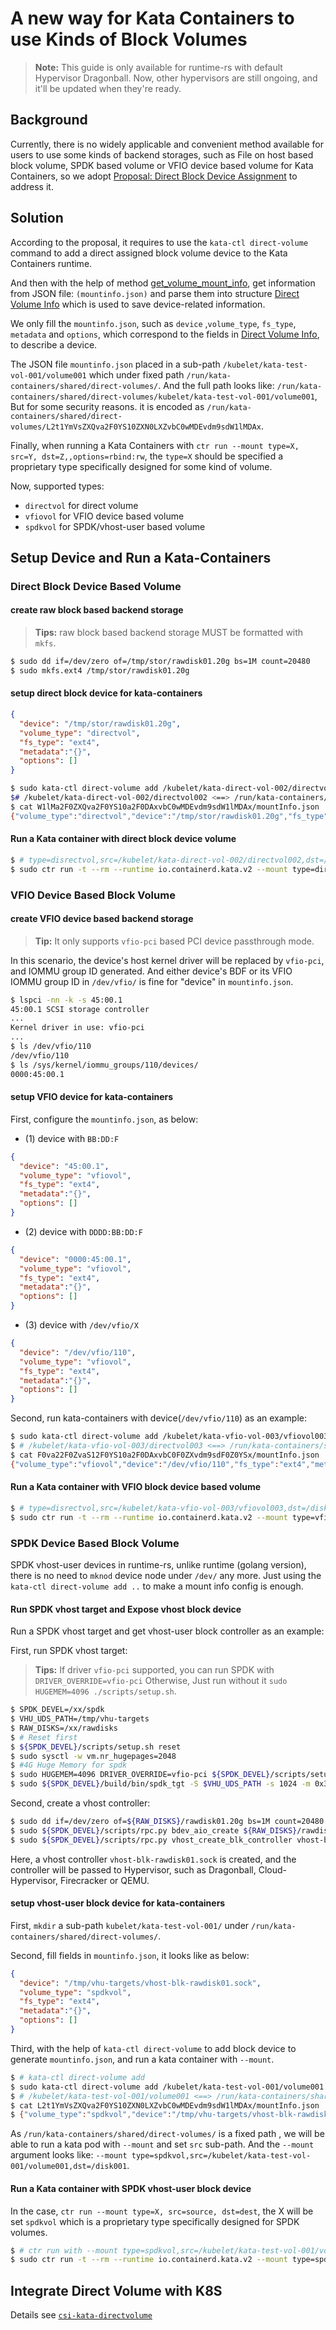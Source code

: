 # A new way for Kata Containers to use Kinds of Block Volumes

> **Note:** This guide is only available for runtime-rs with default Hypervisor Dragonball.
> Now, other hypervisors are still ongoing, and it'll be updated when they're ready.


## Background

Currently, there is no widely applicable and convenient method available for users to use some kinds of backend storages, such as File on host based block volume, SPDK based volume or VFIO device based volume for Kata Containers, so we adopt [Proposal: Direct Block Device Assignment](https://github.com/kata-containers/kata-containers/blob/main/docs/design/direct-blk-device-assignment.md) to address it.

## Solution

According to the proposal, it requires to use the `kata-ctl direct-volume` command to add a direct assigned block volume device to the Kata Containers runtime. 

And then with the help of method [get_volume_mount_info](https://github.com/kata-containers/kata-containers/blob/099b4b0d0e3db31b9054e7240715f0d7f51f9a1c/src/libs/kata-types/src/mount.rs#L95), get information from JSON file: `(mountinfo.json)` and parse them into structure [Direct Volume Info](https://github.com/kata-containers/kata-containers/blob/099b4b0d0e3db31b9054e7240715f0d7f51f9a1c/src/libs/kata-types/src/mount.rs#L70) which is used to save device-related information. 

We only fill the `mountinfo.json`, such as `device` ,`volume_type`, `fs_type`, `metadata` and `options`, which correspond to the fields in [Direct Volume Info](https://github.com/kata-containers/kata-containers/blob/099b4b0d0e3db31b9054e7240715f0d7f51f9a1c/src/libs/kata-types/src/mount.rs#L70), to describe a device. 

The JSON file `mountinfo.json` placed in a sub-path `/kubelet/kata-test-vol-001/volume001` which under fixed path `/run/kata-containers/shared/direct-volumes/`. 
And the full path looks like: `/run/kata-containers/shared/direct-volumes/kubelet/kata-test-vol-001/volume001`, But for some security reasons. it is 
encoded as `/run/kata-containers/shared/direct-volumes/L2t1YmVsZXQva2F0YS10ZXN0LXZvbC0wMDEvdm9sdW1lMDAx`.

Finally, when running a Kata Containers with `ctr run --mount type=X, src=Y, dst=Z,,options=rbind:rw`, the `type=X` should be specified a proprietary type specifically designed for some kind of volume. 

Now, supported types: 

- `directvol` for direct volume
- `vfiovol` for VFIO device based volume
- `spdkvol` for SPDK/vhost-user based volume


## Setup Device and Run a Kata-Containers

### Direct Block Device Based Volume

#### create raw block based backend storage

> **Tips:** raw block based backend storage MUST be formatted with `mkfs`.

```bash
$ sudo dd if=/dev/zero of=/tmp/stor/rawdisk01.20g bs=1M count=20480
$ sudo mkfs.ext4 /tmp/stor/rawdisk01.20g
```

#### setup direct block device for kata-containers

```json
{
  "device": "/tmp/stor/rawdisk01.20g", 
  "volume_type": "directvol", 
  "fs_type": "ext4", 
  "metadata":"{}", 
  "options": []
}
```

```bash
$ sudo kata-ctl direct-volume add /kubelet/kata-direct-vol-002/directvol002 "{\"device\": \"/tmp/stor/rawdisk01.20g\", \"volume_type\": \"directvol\", \"fs_type\": \"ext4\", \"metadata\":"{}", \"options\": []}"
$# /kubelet/kata-direct-vol-002/directvol002 <==> /run/kata-containers/shared/direct-volumes/W1lMa2F0ZXQva2F0YS10a2F0DAxvbC0wMDEvdm9sdW1lMDAx
$ cat W1lMa2F0ZXQva2F0YS10a2F0DAxvbC0wMDEvdm9sdW1lMDAx/mountInfo.json 
{"volume_type":"directvol","device":"/tmp/stor/rawdisk01.20g","fs_type":"ext4","metadata":{},"options":[]}
```

#### Run a Kata container with direct block device volume

```bash
$ # type=disrectvol,src=/kubelet/kata-direct-vol-002/directvol002,dst=/disk002,options=rbind:rw
$ sudo ctr run -t --rm --runtime io.containerd.kata.v2 --mount type=directvol,src=/kubelet/kata-direct-vol-002/directvol002,dst=/disk002,options=rbind:rw "$image" kata-direct-vol-xx05302045 /bin/bash
```


### VFIO Device Based Block Volume

#### create VFIO device based backend storage

> **Tip:** It only supports `vfio-pci` based PCI device passthrough mode.

In this scenario, the device's host kernel driver will be replaced by `vfio-pci`, and IOMMU group ID generated.
And either device's BDF or its VFIO IOMMU group ID in `/dev/vfio/` is fine for "device" in `mountinfo.json`.

```bash
$ lspci -nn -k -s 45:00.1 
45:00.1 SCSI storage controller 
...
Kernel driver in use: vfio-pci
...
$ ls /dev/vfio/110
/dev/vfio/110
$ ls /sys/kernel/iommu_groups/110/devices/
0000:45:00.1
```

#### setup VFIO device for kata-containers

First, configure the `mountinfo.json`, as below:

- (1) device with `BB:DD:F`

```json
{
  "device": "45:00.1",
  "volume_type": "vfiovol", 
  "fs_type": "ext4", 
  "metadata":"{}", 
  "options": []
}
```

- (2) device with `DDDD:BB:DD:F`

```json
{
  "device": "0000:45:00.1",
  "volume_type": "vfiovol", 
  "fs_type": "ext4", 
  "metadata":"{}", 
  "options": []
}
```

- (3) device with `/dev/vfio/X`

```json
{
  "device": "/dev/vfio/110", 
  "volume_type": "vfiovol", 
  "fs_type": "ext4", 
  "metadata":"{}", 
  "options": []
}
```

Second, run kata-containers with device(`/dev/vfio/110`) as an example:

```bash
$ sudo kata-ctl direct-volume add /kubelet/kata-vfio-vol-003/vfiovol003 "{\"device\": \"/dev/vfio/110\", \"volume_type\": \"vfiovol\", \"fs_type\": \"ext4\", \"metadata\":"{}", \"options\": []}"
$ # /kubelet/kata-vfio-vol-003/directvol003 <==> /run/kata-containers/shared/direct-volumes/F0va22F0ZvaS12F0YS10a2F0DAxvbC0F0ZXvdm9sdF0Z0YSx
$ cat F0va22F0ZvaS12F0YS10a2F0DAxvbC0F0ZXvdm9sdF0Z0YSx/mountInfo.json 
{"volume_type":"vfiovol","device":"/dev/vfio/110","fs_type":"ext4","metadata":{},"options":[]}
```

#### Run a Kata container with VFIO block device based volume

```bash
$ # type=disrectvol,src=/kubelet/kata-vfio-vol-003/vfiovol003,dst=/disk003,options=rbind:rw
$ sudo ctr run -t --rm --runtime io.containerd.kata.v2 --mount type=vfiovol,src=/kubelet/kata-vfio-vol-003/vfiovol003,dst=/disk003,options=rbind:rw "$image" kata-vfio-vol-xx05302245 /bin/bash
```


### SPDK Device Based Block Volume

SPDK vhost-user devices in runtime-rs, unlike runtime (golang version), there is no need to `mknod` device node under `/dev/` any more.
Just using the `kata-ctl direct-volume add ..` to make a mount info config is enough.

#### Run SPDK vhost target and Expose vhost block device

Run a SPDK vhost target and get vhost-user block controller as an example:

First, run SPDK vhost target:

> **Tips:** If driver `vfio-pci` supported, you can run SPDK with `DRIVER_OVERRIDE=vfio-pci`
> Otherwise, Just run without it `sudo HUGEMEM=4096 ./scripts/setup.sh`.

```bash
$ SPDK_DEVEL=/xx/spdk
$ VHU_UDS_PATH=/tmp/vhu-targets
$ RAW_DISKS=/xx/rawdisks
$ # Reset first
$ ${SPDK_DEVEL}/scripts/setup.sh reset
$ sudo sysctl -w vm.nr_hugepages=2048
$ #4G Huge Memory for spdk
$ sudo HUGEMEM=4096 DRIVER_OVERRIDE=vfio-pci ${SPDK_DEVEL}/scripts/setup.sh
$ sudo ${SPDK_DEVEL}/build/bin/spdk_tgt -S $VHU_UDS_PATH -s 1024 -m 0x3 &
```

Second, create a vhost controller:

```bash
$ sudo dd if=/dev/zero of=${RAW_DISKS}/rawdisk01.20g bs=1M count=20480
$ sudo ${SPDK_DEVEL}/scripts/rpc.py bdev_aio_create ${RAW_DISKS}/rawdisk01.20g vhu-rawdisk01.20g 512
$ sudo ${SPDK_DEVEL}/scripts/rpc.py vhost_create_blk_controller vhost-blk-rawdisk01.sock vhu-rawdisk01.20g
```

Here, a vhost controller `vhost-blk-rawdisk01.sock` is created, and the controller will
be passed to Hypervisor, such as Dragonball, Cloud-Hypervisor, Firecracker or QEMU.


#### setup vhost-user block device for kata-containers


First, `mkdir` a sub-path `kubelet/kata-test-vol-001/` under `/run/kata-containers/shared/direct-volumes/`.

Second, fill fields in `mountinfo.json`, it looks like as below:
```json
{
  "device": "/tmp/vhu-targets/vhost-blk-rawdisk01.sock",
  "volume_type": "spdkvol",
  "fs_type": "ext4",
  "metadata":"{}",
  "options": []
}
```

Third, with the help of `kata-ctl direct-volume` to add block device to generate `mountinfo.json`, and run a kata container with `--mount`.

```bash
$ # kata-ctl direct-volume add
$ sudo kata-ctl direct-volume add /kubelet/kata-test-vol-001/volume001 "{\"device\": \"/tmp/vhu-targets/vhost-blk-rawdisk01.sock\", \"volume_type\":\"spdkvol\", \"fs_type\": \"ext4\", \"metadata\":"{}", \"options\": []}"
$ # /kubelet/kata-test-vol-001/volume001 <==> /run/kata-containers/shared/direct-volumes/L2t1YmVsZXQva2F0YS10ZXN0LXZvbC0wMDEvdm9sdW1lMDAx
$ cat L2t1YmVsZXQva2F0YS10ZXN0LXZvbC0wMDEvdm9sdW1lMDAx/mountInfo.json
$ {"volume_type":"spdkvol","device":"/tmp/vhu-targets/vhost-blk-rawdisk01.sock","fs_type":"ext4","metadata":{},"options":[]}
```

As `/run/kata-containers/shared/direct-volumes/` is a fixed path , we will be able to run a kata pod with `--mount` and set
`src` sub-path. And the `--mount` argument looks like: `--mount type=spdkvol,src=/kubelet/kata-test-vol-001/volume001,dst=/disk001`.


#### Run a Kata container with SPDK vhost-user block device


In the case, `ctr run --mount type=X, src=source, dst=dest`, the X will be set `spdkvol` which is a proprietary type specifically designed for SPDK volumes.

```bash
$ # ctr run with --mount type=spdkvol,src=/kubelet/kata-test-vol-001/volume001,dst=/disk001
$ sudo ctr run -t --rm --runtime io.containerd.kata.v2 --mount type=spdkvol,src=/kubelet/kata-test-vol-001/volume001,dst=/disk001,options=rbind:rw "$image" kata-spdk-vol-xx0530 /bin/bash
```

## Integrate Direct Volume with K8S

Details see [`csi-kata-directvolume`](../../src/tools/csi-kata-directvolume/README.md)
